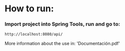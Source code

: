 # How to run:

### Import project into Spring Tools, run and go to:

    http://localhost:8080/api/


More information about the use in: 'Documentación.pdf'
    


